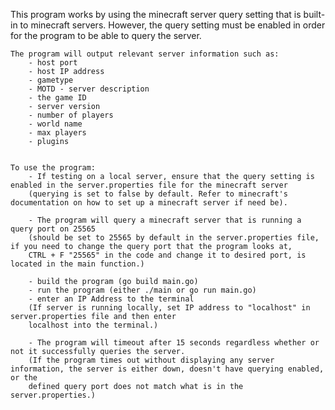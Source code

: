 This program works by using the minecraft server query setting that is built-in to minecraft servers.
	However, the query setting must be enabled in order for the program to be able to query the server.

	The program will output relevant server information such as:
		- host port
		- host IP address
		- gametype
		- MOTD - server description
		- the game ID
		- server version
		- number of players
		- world name
		- max players
		- plugins


	To use the program:
		- If testing on a local server, ensure that the query setting is enabled in the server.properties file for the minecraft server
		(querying is set to false by default. Refer to minecraft's documentation on how to set up a minecraft server if need be).

		- The program will query a minecraft server that is running a query port on 25565
		(should be set to 25565 by default in the server.properties file, if you need to change the query port that the program looks at,
		CTRL + F "25565" in the code and change it to desired port, is located in the main function.)

		- build the program (go build main.go)
		- run the program (either ./main or go run main.go)
		- enter an IP Address to the terminal
		(If server is running locally, set IP address to "localhost" in server.properties file and then enter
		localhost into the terminal.)

		- The program will timeout after 15 seconds regardless whether or not it successfully queries the server.
		(If the program times out without displaying any server information, the server is either down, doesn't have querying enabled, or the
		defined query port does not match what is in the server.properties.)
